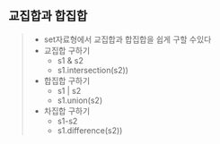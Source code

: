 ## 교집합과 합집합
> * set자료형에서 교집합과 합집합을 쉽게 구할 수있다
> * 교집합 구하기
>     * s1 & s2
>     * s1.intersection(s2))
> * 합집합 구하기
>     * s1 | s2
>     * s1.union(s2)
>  * 차집합 구하기
>     * s1-s2
>     * s1.difference(s2))
